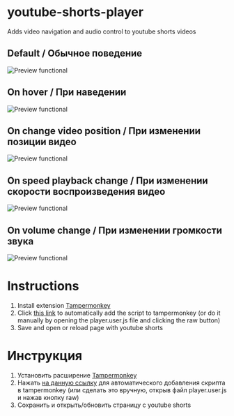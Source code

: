 # youtube-shorts-player
Adds video navigation and audio control to youtube shorts videos

## Default / Обычное поведение
![Preview functional](https://i.imgur.com/zF1QCG2.png)

## On hover / При наведении
![Preview functional](https://i.imgur.com/fgmcBr0.png)

## On change video position / При изменении позиции видео
![Preview functional](https://i.imgur.com/QIdI44o.png)

## On speed playback change / При изменении скорости воспроизведения видео
![Preview functional](https://i.imgur.com/V0ABITj.png)

## On volume change / При изменении громкости звука
![Preview functional](https://i.imgur.com/kodP9bs.png)

# Instructions

  1. Install extension [Tampermonkey](https://chromewebstore.google.com/detail/tampermonkey/dhdgffkkebhmkfjojejmpbldmpobfkfo)
  2. Click [this link](https://raw.githubusercontent.com/aleqsunder/youtube-shorts-player/main/player.user.js) to automatically add the script to tampermonkey (or do it manually by opening the player.user.js file and clicking the raw button)
  3. Save and open or reload page with youtube shorts

# Инструкция

  1. Установить расширение [Tampermonkey](https://chromewebstore.google.com/detail/tampermonkey/dhdgffkkebhmkfjojejmpbldmpobfkfo)
  2. Нажать [на данную ссылку](https://raw.githubusercontent.com/aleqsunder/youtube-shorts-player/main/player.user.js) для автоматического добавления скрипта в tampermonkey (или сделать это вручную, открыв файл player.user.js и нажав кнопку raw)
  3. Сохранить и открыть/обновить страницу с youtube shorts
